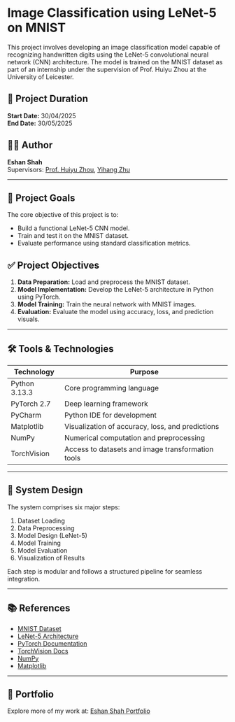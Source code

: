 # Image Classification using LeNet-5 on MNIST

This project involves developing an image classification model capable of recognizing handwritten digits using the LeNet-5 convolutional neural network (CNN) architecture. The model is trained on the MNIST dataset as part of an internship under the supervision of Prof. Huiyu Zhou at the University of Leicester.

## 📅 Project Duration

**Start Date:** 30/04/2025  
**End Date:** 30/05/2025  

## 👨‍💻 Author

**Eshan Shah**  
Supervisors: [Prof. Huiyu Zhou](https://le.ac.uk/people/huiyu-zhou), [Yihang Zhu](https://sites.google.com/view/zhuyihang/home)

---

## 📌 Project Goals

The core objective of this project is to:
- Build a functional LeNet-5 CNN model.
- Train and test it on the MNIST dataset.
- Evaluate performance using standard classification metrics.

## ✅ Project Objectives

1. **Data Preparation:** Load and preprocess the MNIST dataset.
2. **Model Implementation:** Develop the LeNet-5 architecture in Python using PyTorch.
3. **Model Training:** Train the neural network with MNIST images.
4. **Evaluation:** Evaluate the model using accuracy, loss, and prediction visuals.

---

## 🛠️ Tools & Technologies

| Technology     | Purpose |
|----------------|---------|
| Python 3.13.3  | Core programming language |
| PyTorch 2.7    | Deep learning framework |
| PyCharm        | Python IDE for development |
| Matplotlib     | Visualization of accuracy, loss, and predictions |
| NumPy          | Numerical computation and preprocessing |
| TorchVision    | Access to datasets and image transformation tools |

---

## 🧠 System Design

The system comprises six major steps:
1. Dataset Loading
2. Data Preprocessing
3. Model Design (LeNet-5)
4. Model Training
5. Model Evaluation
6. Visualization of Results

Each step is modular and follows a structured pipeline for seamless integration.

---

## 📚 References

- [MNIST Dataset](https://www.kaggle.com/datasets/hojjatk/mnist-dataset)
- [LeNet-5 Architecture](https://en.wikipedia.org/wiki/LeNet)
- [PyTorch Documentation](https://pytorch.org/)
- [TorchVision Docs](https://pytorch.org/vision/stable/index.html)
- [NumPy](https://numpy.org/)
- [Matplotlib](https://matplotlib.org/)

---

## 🔗 Portfolio

Explore more of my work at: [Eshan Shah Portfolio](https://portfolio-eshan-shahs-projects.vercel.app/)
